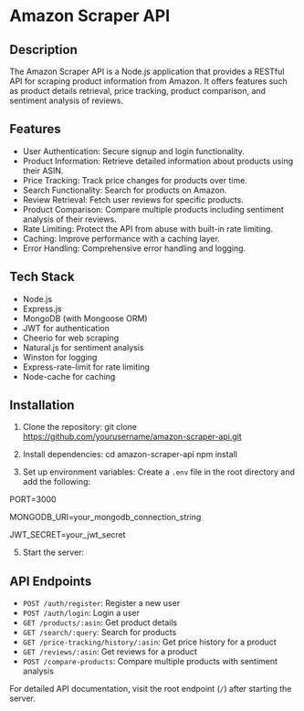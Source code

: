 # Amazon Scraper API

## Description

The Amazon Scraper API is a Node.js application that provides a RESTful API for scraping product information from Amazon. It offers features such as product details retrieval, price tracking, product comparison, and sentiment analysis of reviews.

## Features

- User Authentication: Secure signup and login functionality.
- Product Information: Retrieve detailed information about products using their ASIN.
- Price Tracking: Track price changes for products over time.
- Search Functionality: Search for products on Amazon.
- Review Retrieval: Fetch user reviews for specific products.
- Product Comparison: Compare multiple products including sentiment analysis of their reviews.
- Rate Limiting: Protect the API from abuse with built-in rate limiting.
- Caching: Improve performance with a caching layer.
- Error Handling: Comprehensive error handling and logging.

## Tech Stack

- Node.js
- Express.js
- MongoDB (with Mongoose ORM)
- JWT for authentication
- Cheerio for web scraping
- Natural.js for sentiment analysis
- Winston for logging
- Express-rate-limit for rate limiting
- Node-cache for caching

## Installation

1. Clone the repository:
   git clone https://github.com/yourusername/amazon-scraper-api.git
  
2. Install dependencies:
   cd amazon-scraper-api
   npm install
   
3. Set up environment variables:
Create a `.env` file in the root directory and add the following:

PORT=3000

MONGODB_URI=your_mongodb_connection_string

JWT_SECRET=your_jwt_secret

5. Start the server:

## API Endpoints

- `POST /auth/register`: Register a new user
- `POST /auth/login`: Login a user
- `GET /products/:asin`: Get product details
- `GET /search/:query`: Search for products
- `GET /price-tracking/history/:asin`: Get price history for a product
- `GET /reviews/:asin`: Get reviews for a product
- `POST /compare-products`: Compare multiple products with sentiment analysis

For detailed API documentation, visit the root endpoint (`/`) after starting the server.
